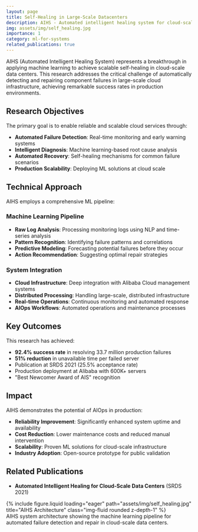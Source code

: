 ```yaml
---
layout: page
title: Self-Healing in Large-Scale Datacenters
description: AIHS - Automated intelligent healing system for cloud-scale data centers using machine learning
img: assets/img/self_healing.jpg
importance: 1
category: ml-for-systems
related_publications: true
---
```


AIHS (Automated Intelligent Healing System) represents a breakthrough in applying machine learning to achieve scalable self-healing in cloud-scale data centers. This research addresses the critical challenge of automatically detecting and repairing component failures in large-scale cloud infrastructure, achieving remarkable success rates in production environments.

## Research Objectives

The primary goal is to enable reliable and scalable cloud services through:
- **Automated Failure Detection**: Real-time monitoring and early warning systems
- **Intelligent Diagnosis**: Machine learning-based root cause analysis
- **Automated Recovery**: Self-healing mechanisms for common failure scenarios
- **Production Scalability**: Deploying ML solutions at cloud scale

## Technical Approach

AIHS employs a comprehensive ML pipeline:

### Machine Learning Pipeline
- **Raw Log Analysis**: Processing monitoring logs using NLP and time-series analysis
- **Pattern Recognition**: Identifying failure patterns and correlations
- **Predictive Modeling**: Forecasting potential failures before they occur
- **Action Recommendation**: Suggesting optimal repair strategies

### System Integration
- **Cloud Infrastructure**: Deep integration with Alibaba Cloud management systems
- **Distributed Processing**: Handling large-scale, distributed infrastructure
- **Real-time Operations**: Continuous monitoring and automated response
- **AIOps Workflows**: Automated operations and maintenance processes

## Key Outcomes

This research has achieved:
- **92.4% success rate** in resolving 33.7 million production failures
- **51% reduction** in unavailable time per failed server
- Publication at SRDS 2021 (25.5% acceptance rate)
- Production deployment at Alibaba with 600K+ servers
- "Best Newcomer Award of AIS" recognition

## Impact

AIHS demonstrates the potential of AIOps in production:
- **Reliability Improvement**: Significantly enhanced system uptime and availability
- **Cost Reduction**: Lower maintenance costs and reduced manual intervention
- **Scalability**: Proven ML solutions for cloud-scale infrastructure
- **Industry Adoption**: Open-source prototype for public validation

## Related Publications

- **Automated Intelligent Healing for Cloud-Scale Data Centers** (SRDS 2021)

<div class="row">
    <div class="col-sm mt-3 mt-md-0">
        {% include figure.liquid loading="eager" path="assets/img/self_healing.jpg" title="AIHS Architecture" class="img-fluid rounded z-depth-1" %}
    </div>
</div>
<div class="caption">
    AIHS system architecture showing the machine learning pipeline for automated failure detection and repair in cloud-scale data centers.
</div>

